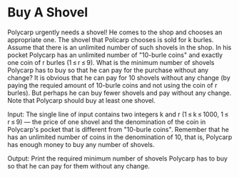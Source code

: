 # Buy A Shovel
Polycarp urgently needs a shovel! He comes to the shop and chooses an appropriate one. The shovel that Policarp chooses is sold for k burles. Assume that there is an unlimited number of such shovels in the shop.
In his pocket Polycarp has an unlimited number of "10-burle coins" and exactly one coin of r burles (1 ≤ r ≤ 9).
What is the minimum number of shovels Polycarp has to buy so that he can pay for the purchase without any change? It is obvious that he can pay for 10 shovels without any change (by paying the requied amount of 10-burle coins and not using the coin of r burles). But perhaps he can buy fewer shovels and pay without any change. Note that Polycarp should buy at least one shovel.

Input: The single line of input contains two integers k and r (1 ≤ k ≤ 1000, 1 ≤ r ≤ 9) — the price of one shovel and the denomination of the coin in Polycarp's pocket that is different from "10-burle coins".
Remember that he has an unlimited number of coins in the denomination of 10, that is, Polycarp has enough money to buy any number of shovels.

Output: Print the required minimum number of shovels Polycarp has to buy so that he can pay for them without any change.